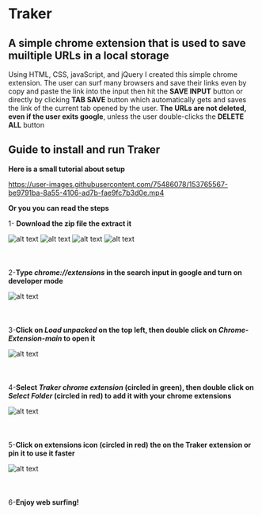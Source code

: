 # Traker 
## A simple chrome extension that is used to save muiltiple URLs in a local storage

Using HTML, CSS, javaScript, and jQuery I created this simple chrome extension. The user can surf many browsers and save their links even by copy and paste the link into the input then hit the **SAVE INPUT** button or directly by clicking **TAB SAVE** button which automatically gets and saves the link of the current tab opened by the user. **The URLs are not deleted, even if the user exits google**, unless the user double-clicks the **DELETE ALL** button

## Guide to install and run Traker

**Here is a small tutorial about setup**



https://user-images.githubusercontent.com/75486078/153765567-be9791ba-8a55-4106-ad7b-fae9fc7b3d0e.mp4



**Or you you can read the steps**

1- **Download the zip file the extract it**

![alt text](https://github.com/omar-5/Chrome-Extension/blob/main/steps/1.jpg?raw=true)
![alt text](https://github.com/omar-5/Chrome-Extension/blob/main/steps/2.jpg?raw=true)
![alt text](https://github.com/omar-5/Chrome-Extension/blob/main/steps/3.jpg?raw=true)
![alt text](https://github.com/omar-5/Chrome-Extension/blob/main/steps/4.jpg?raw=true)
<br>
<br>
<br>
<br>
2-**Type *chrome://extensions* in the search input in google and turn on developer mode**

![alt text](https://github.com/omar-5/Chrome-Extension/blob/main/steps/5.jpg?raw=true)
<br>
<br>
<br>
<br>
3-**Click on *Load unpacked* on the top left, then double click on *Chrome-Extension-main* to open it**


![alt text](https://github.com/omar-5/Chrome-Extension/blob/main/steps/6.jpg?raw=true)
<br>
<br>
<br>
<br>
4-**Select *Traker chrome extension* (circled in green), then double click on *Select Folder* (circled in red) to add it with your chrome extensions**


![alt text](https://github.com/omar-5/Chrome-Extension/blob/main/steps/7.jpg?raw=true)
<br>
<br>
<br>
<br>
5-**Click on extensions icon (circled in red) the on the Traker extension or pin it to use it faster**


![alt text](https://github.com/omar-5/Chrome-Extension/blob/main/steps/8.jpg?raw=true)
<br>
<br>
<br>
<br>
6-**Enjoy web surfing!**
